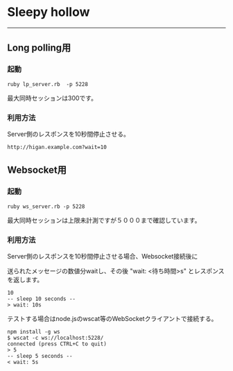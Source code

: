 # Sleepy hollow
---

## Long polling用

### 起動
```
ruby lp_server.rb  -p 5228
```

最大同時セッションは300です。

### 利用方法
Server側のレスポンスを10秒間停止させる。

```
http://higan.example.com?wait=10
```

##  Websocket用


### 起動
```
ruby ws_server.rb -p 5228
```

最大同時セッションは上限未計測ですが５０００まで確認しています。


### 利用方法
Server側のレスポンスを10秒間停止させる場合、Websocket接続後に

送られたメッセージの数値分waitし、その後 "wait: <待ち時間>s" とレスポンスを返します。 


    10
    -- sleep 10 seconds -- 
    > wait: 10s

テストする場合はnode.jsのwscat等のWebSocketクライアントで接続する。

    npm install -g ws
    $ wscat -c ws://localhost:5228/
    connected (press CTRL+C to quit)
    > 5
    -- sleep 5 seconds -- 
    < wait: 5s

